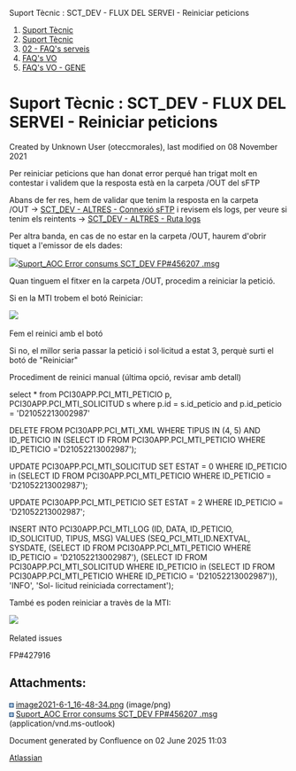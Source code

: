 Suport Tècnic : SCT\_DEV - FLUX DEL SERVEI - Reiniciar peticions  

1.  [Suport Tècnic](index.html)
2.  [Suport Tècnic](13893782.html)
3.  [02 - FAQ's serveis](26313393.html)
4.  [FAQ's VO](28705575.html)
5.  [FAQ's VO - GENE](28705577.html)

Suport Tècnic : SCT\_DEV - FLUX DEL SERVEI - Reiniciar peticions
================================================================

Created by Unknown User (oteccmorales), last modified on 08 November 2021

Per reiniciar peticions que han donat error perqué han trigat molt en contestar i validem que la resposta està en la carpeta /OUT del sFTP

Abans de fer res, hem de validar que tenim la resposta en la carpeta /OUT → [SCT\_DEV - ALTRES - Connexió sFTP](30868566.html) i revisem els logs, per veure si tenim els reintents → [SCT\_DEV - ALTRES - Ruta logs](SCT_DEV---ALTRES---Ruta-logs_30868564.html)

Per altra banda, en cas de no estar en la carpeta /OUT, haurem d'obrir tiquet a l'emissor de els dades:

[![](download/resources/com.atlassian.confluence.plugins.confluence-view-file-macro:view-file-macro-resources/images/placeholder-medium-file.png)Suport\_AOC Error consums SCT\_DEV FP#456207 .msg](/download/attachments/41520072/Suport_AOC%20%20Error%20consums%20SCT_DEV%20FP%23456207%20.msg?version=1&modificationDate=1636359775157&api=v2)

Quan tinguem el fitxer en la carpeta /OUT, procedim a reiniciar la petició.

Si en la MTI trobem el botó Reiniciar:

![](attachments/41520072/41523421.png)

Fem el reinici amb el botó

Si no, el millor seria passar la petició i sol·licitud a estat 3, perquè surti el botó de "Reiniciar"

Procediment de reinici manual (última opció, revisar amb detall)

select \* from PCI30APP.PCI\_MTI\_PETICIO p, PCI30APP.PCI\_MTI\_SOLICITUD s
where p.id = s.id\_peticio
and p.id\_peticio = 'D21052213002987'

 


DELETE FROM PCI30APP.PCI\_MTI\_XML
WHERE TIPUS IN (4, 5)
   AND ID\_PETICIO IN
       (SELECT ID
          FROM PCI30APP.PCI\_MTI\_PETICIO
         WHERE ID\_PETICIO ='D21052213002987');
   
      
UPDATE PCI30APP.PCI\_MTI\_SOLICITUD
   SET ESTAT = 0
 WHERE ID\_PETICIO in (SELECT ID
                        FROM PCI30APP.PCI\_MTI\_PETICIO
                       WHERE ID\_PETICIO = 'D21052213002987');

 

 

UPDATE PCI30APP.PCI\_MTI\_PETICIO
   SET ESTAT = 2
WHERE ID\_PETICIO = 'D21052213002987';

 

         
INSERT INTO PCI30APP.PCI\_MTI\_LOG
  (ID, DATA, ID\_PETICIO, ID\_SOLICITUD, TIPUS, MSG)
VALUES
  (SEQ\_PCI\_MTI\_ID.NEXTVAL,
   SYSDATE,
   (SELECT ID
      FROM PCI30APP.PCI\_MTI\_PETICIO
     WHERE ID\_PETICIO = 'D21052213002987'),
   (SELECT ID
      FROM PCI30APP.PCI\_MTI\_SOLICITUD
     WHERE ID\_PETICIO in
           (SELECT ID
              FROM PCI30APP.PCI\_MTI\_PETICIO
             WHERE ID\_PETICIO = 'D21052213002987')),
   'INFO',
   'Sol- licitud reiniciada correctament');

També es poden reiniciar a travès de la MTI: 

![](attachments/41520072/41523421.png)

Related issues

FP#427916

Attachments:
------------

![](images/icons/bullet_blue.gif) [image2021-6-1\_16-48-34.png](attachments/41520072/41523421.png) (image/png)  
![](images/icons/bullet_blue.gif) [Suport\_AOC Error consums SCT\_DEV FP#456207 .msg](attachments/41520072/64979087.msg) (application/vnd.ms-outlook)  

Document generated by Confluence on 02 June 2025 11:03

[Atlassian](http://www.atlassian.com/)